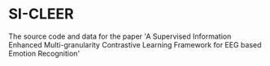 # SI-CLEER
The source code and data for the paper 'A Supervised Information Enhanced Multi-granularity Contrastive Learning Framework for EEG based Emotion Recognition'
